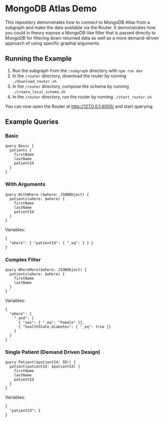# MongoDB Atlas Demo

This repository demonstrates how to connect to MongoDB Atlas from a subgraph and make the data available via the Router. It demonstrates how you could in theory expose a MongoDB-like filter that is passed directly to MongoDB for filtering down returned data as well as a more demand-driven approach of using specific graphql arguments.

## Running the Example

1. Run the subgraph from the `/subgraph` directory with `npm run dev`
1. In the `/router` directory, download the router by running `./download_router.sh`
1. In the `/router` directory, compose the schema by running `./create_local_schema.sh`
1. In the `/router` directory, run the router by running `./start_router.sh`

You can now open the Router at http://127.0.0.1:4000/ and start querying.

## Example Queries

### Basic

```
query Basic {
  patients {
    firstName
    lastName
    patientId
  }
}
```

### With Arguments

```
query WithWhere ($where: JSONObject) {
  patients(where: $where) {
    firstName
    lastName
    patientId
  }
}
```

Variables:

```
{
  "where": { "patientId": { "_eq": 1 } }
}
```

### Complex Filter

```
query WhereMore($where: JSONObject) {
  patients(where: $where) {
    firstName
    lastName
  }
}
```

Variables:

```
{
  "where": {
    "_and": [
      { "sex": { "_eq": "Female" }},
      { "healthState.diabetes": { "_eq": true }}
    ]
  }
}
```

### Single Patient (Demand Driven Design)

```
query Patient($patientId: ID!) {
  patient(patientId: $patientId) {
    firstName
    lastName
    patientId
  }
}
```

Variables:

```
{
  "patientId": 1
}
```
